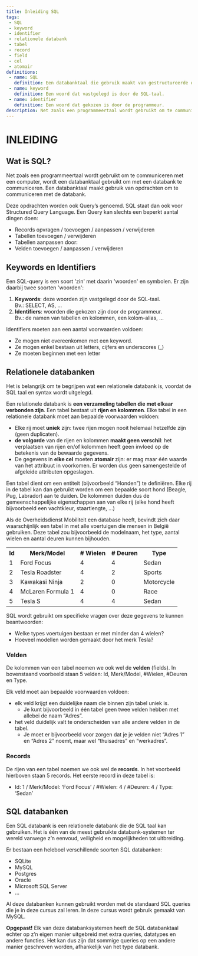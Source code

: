 ```yaml
---
title: Inleiding SQL
tags: 
 - SQL
 - keyword
 - identifier
 - relationele databank
 - tabel
 - record
 - field
 - cel
 - atomair
definitions: 
 - name: SQL
   definition: Een databanktaal die gebruik maakt van gestructureerde opdrachten om te communiceren met een databank.
 - name: keyword
   definition: Een woord dat vastgelegd is door de SQL-taal.
 - name: identifier
   definition: Een woord dat gekozen is door de programmeur.
description: Net zoals een programmeertaal wordt gebruikt om te communiceren met een computer, wordt een databanktaal gebruikt om met een databank te communiceren. Een databanktaal maakt gebruik van opdrachten om te communiceren met de databank. SQL is één van de meest gebruikte databanktalen ter wereld.
---
```


# INLEIDING

## Wat is SQL?

Net zoals een programmeertaal wordt gebruikt om te communiceren met een computer, wordt een databanktaal gebruikt om met een databank te communiceren. Een databanktaal maakt gebruik van opdrachten om te communiceren met de databank. 

Deze opdrachten worden ook Query’s genoemd.  SQL staat dan ook voor Structured Query Language. Een Query kan slechts een beperkt aantal dingen doen:

 - Records opvragen / toevoegen / aanpassen / verwijderen
 - Tabellen toevoegen / verwijderen
 - Tabellen aanpassen door:
 - Velden toevoegen / aanpassen / verwijderen
 
## Keywords en Identifiers

Een SQL-query is een soort 'zin' met daarin 'woorden' en symbolen. Er zijn daarbij twee soorten 'woorden':

 1. **Keywords**: deze woorden zijn vastgelegd door de SQL-taal. <br>
    Bv.: SELECT, AS, …
 2. **Identifiers**: woorden die gekozen zijn door de programmeur. <br>
    Bv.: de namen van tabellen en kolommen, een kolom-alias, …

Identifiers moeten aan een aantal voorwaarden voldoen:

 - Ze mogen niet overeenkomen met een keyword.
 - Ze mogen enkel bestaan uit letters, cijfers en underscores (_)
 - Ze moeten beginnen met een letter

## Relationele databanken

Het is belangrijk om te begrijpen wat een relationele databank is, voordat de SQL taal en syntax wordt uitgelegd.

Een relationele databank is **een verzameling tabellen die met elkaar verbonden zijn**. Een tabel bestaat uit **rijen en kolommen**. Elke tabel in een relationele databank moet aan bepaalde voorwaarden voldoen:

 - Elke rij moet **uniek** zijn: twee rijen mogen nooit helemaal hetzelfde zijn (geen duplicaten).
 - **de volgorde** van de rijen en kolommen **maakt geen verschil**: het verplaatsen van rijen en/of kolommen heeft geen invloed op de betekenis van de bewaarde gegevens.
 - De gegevens in **elke cel** moeten **atomair** zijn: er mag maar één waarde van het attribuut in voorkomen. Er worden dus geen samengestelde of afgeleide attributen opgeslagen.

Een tabel dient om een entiteit (bijvoorbeeld “Honden”) te definiëren. Elke rij in de tabel kan dan gebruikt worden om een bepaalde soort hond (Beagle, Pug, Labrador) aan te duiden. De kolommen duiden dus de gemeenschappelijke eigenschappen aan van elke rij (elke hond heeft bijvoorbeeld een vachtkleur, staartlengte, …)

Als de Overheidsdienst Mobiliteit een database heeft, bevindt zich daar waarschijnlijk een tabel in met alle voertuigen die mensen in België gebruiken. Deze tabel zou bijvoorbeeld de modelnaam, het type, aantal wielen en aantal deuren kunnen bijhouden.

<table>
   <tr>
      <th>Id</th>
      <th>Merk/Model</th>
      <th># Wielen</th>
      <th># Deuren</th>
      <th>Type</th>
   </tr>
   <tr>
      <td>1</td>
      <td>Ford Focus</td>
      <td>4</td>
      <td>4</td>
      <td>Sedan</td>
   </tr>
   <tr>
      <td>2</td>
      <td>Tesla Roadster</td>
      <td>4</td>
      <td>2</td>
      <td>Sports</td>
   </tr>
   <tr>
      <td>3</td>
      <td>Kawakasi Ninja</td>
      <td>2</td>
      <td>0</td>
      <td>Motorcycle</td>
   </tr>
   <tr>
      <td>4</td>
      <td>McLaren Formula 1</td>
      <td>4</td>
      <td>0</td>
      <td>Race</td>
   </tr>
   <tr>
      <td>5</td>
      <td>Tesla S</td>
      <td>4</td>
      <td>4</td>
      <td>Sedan</td>
   </tr>
</table>

SQL wordt gebruikt om specifieke vragen over deze gegevens te kunnen beantwoorden:

 - Welke types voertuigen bestaan er met minder dan 4 wielen?
 - Hoeveel modellen worden gemaakt door het merk Tesla?
 
### Velden

De kolommen van een tabel noemen we ook wel de **velden** (fields). In bovenstaand voorbeeld staan 5 velden: Id, Merk/Model, #Wielen, #Deuren en Type.

Elk veld moet aan bepaalde voorwaarden voldoen:

 - elk veld krijgt een duidelijke naam die binnen zijn tabel uniek is. 
   - Je kunt bijvoorbeeld in één tabel geen twee velden hebben met allebei de naam “Adres”.
 - het veld duidelijk valt te onderscheiden van alle andere velden in de tabel. 
   - Je moet er bijvoorbeeld voor zorgen dat je je velden niet “Adres 1” en “Adres 2” noemt, maar wel “thuisadres” en “werkadres”.

### Records

De rijen van een tabel noemen we ook wel de **records**. In het voorbeeld hierboven staan 5 records. Het eerste record in deze tabel is: 

 - Id: 1 / Merk/Model: ‘Ford Focus’ / #Wielen: 4 / #Deuren: 4 / Type: ‘Sedan’
 
## SQL databanken

Een SQL databank is een relationele databank die de SQL taal kan gebruiken. Het is één van de meest gebruikte databank-systemen ter wereld vanwege z’n eenvoud, veiligheid en mogelijkheden tot uitbreiding.

Er bestaan een heleboel verschillende soorten SQL databanken:

 - SQLite
 - MySQL
 - Postgres
 - Oracle
 - Microsoft SQL Server
 - ...
 
Al deze databanken kunnen gebruikt worden met de standaard SQL queries die je in deze cursus zal leren. In deze cursus wordt gebruik gemaakt van MySQL.

**Opgepast!** Elk van deze databanksystemen heeft de SQL databanktaal echter op z’n eigen manier uitgebreid met extra queries, datatypes en andere functies. Het kan dus zijn dat sommige queries op een andere manier geschreven worden, afhankelijk van het type databank.
